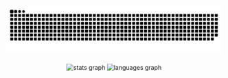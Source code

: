 <img src="https://raw.githubusercontent.com/lovepreetsinghme/lovepreetsinghme/output/snake.svg" alt="Snake animation" />

###

<div align="center">
  <img src="https://github-readme-stats.vercel.app/api?username=lovepreetsinghme&hide_title=false&hide_rank=false&show_icons=true&include_all_commits=true&count_private=true&disable_animations=false&theme=dracula&locale=en&hide_border=false&order=1" height="150" alt="stats graph"  />
  <img src="https://github-readme-stats.vercel.app/api/top-langs?username=lovepreetsinghme&locale=en&hide_title=false&layout=compact&card_width=320&langs_count=5&theme=dracula&hide_border=false&order=2" height="150" alt="languages graph"  />
</div>

###
